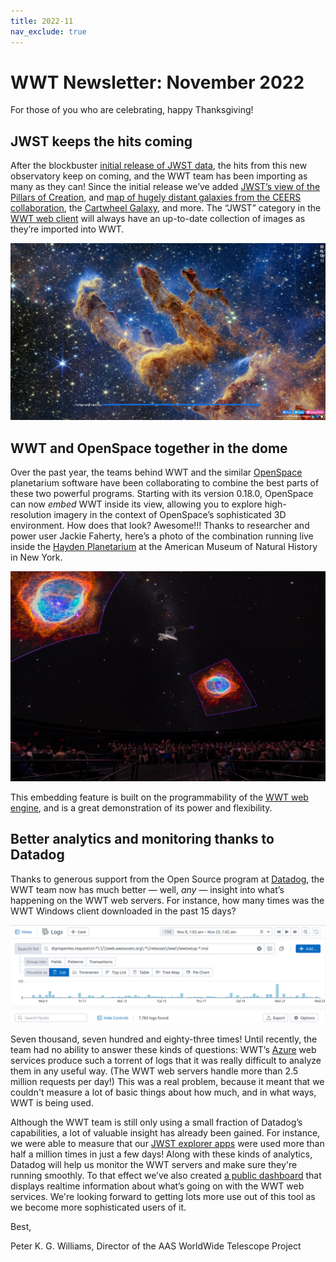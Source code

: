 ```yaml
---
title: 2022-11
nav_exclude: true
---
```


# WWT Newsletter: November 2022

For those of you who are celebrating, happy Thanksgiving!


## JWST keeps the hits coming

After the blockbuster [initial release of JWST data][jwst-release], the hits
from this new observatory keep on coming, and the WWT team has been importing as
many as they can! Since the initial release we’ve added [JWST’s view of the
Pillars of Creation][jwst-pillars], and [map of hugely distant galaxies from the
CEERS collaboration][jwst-ceers], the [Cartwheel Galaxy][jwst-cartwheel], and
more. The “JWST” category in the [WWT web client][webclient] will always have an
up-to-date collection of images as they’re imported into WWT.

[jwst-release]: https://web.wwtassets.org/specials/2022/jwst-release/
[jwst-pillars]: https://web.wwtassets.org/specials/2022/jwst-pillars/
[jwst-ceers]: https://web.wwtassets.org/specials/2022/jwst-ceers/
[jwst-cartwheel]: https://web.wwtassets.org/specials/2022/jwst-cartwheel/
[webclient]: https://worldwidetelescope.org/webclient/

[![Preview of the JWST Pillars of Creation explorer](./jwst-pillars-preview.jpg)][jwst-pillars]


## WWT and OpenSpace together in the dome

Over the past year, the teams behind WWT and the similar [OpenSpace] planetarium
software have been collaborating to combine the best parts of these two powerful
programs. Starting with its version 0.18.0, OpenSpace can now *embed* WWT inside
its view, allowing you to explore high-resolution imagery in the context of
OpenSpace’s sophisticated 3D environment. How does that look? Awesome!!! Thanks
to researcher and power user Jackie Faherty, here’s a photo of the combination
running live inside the [Hayden Planetarium][hayden] at the American Museum of
Natural History in New York.

[OpenSpace]: https://www.openspaceproject.com/
[hayden]: https://www.amnh.org/research/hayden-planetarium

[![WWT in OpenSpace](./wwt-openspace.jpg)](https://twitter.com/jfaherty/status/1575292260702371841)

This embedding feature is built on the programmability of the [WWT web
engine][web-engine], and is a great demonstration of its power and flexibility.

[web-engine]: https://docs.worldwidetelescope.org/webgl-reference/latest/


## Better analytics and monitoring thanks to Datadog

Thanks to generous support from the Open Source program at [Datadog], the WWT
team now has much better — well, *any* — insight into what’s happening on the
WWT web servers. For instance, how many times was the WWT Windows client
downloaded in the past 15 days?

[Datadog]: https://datadoghq.com/

![Datadog logs screeenshot](./winclient-downloads.jpg)

Seven thousand, seven hundred and eighty-three times! Until recently, the team
had no ability to answer these kinds of questions: WWT’s [Azure] web services
produce such a torrent of logs that it was really difficult to analyze them in
any useful way. (The WWT web servers handle more than 2.5 million requests per
day!) This was a real problem, because it meant that we couldn't measure a lot
of basic things about how much, and in what ways, WWT is being used.

[Azure]: https://azure.microsoft.com/

Although the WWT team is still only using a small fraction of Datadog’s
capabilities, a lot of valuable insight has already been gained. For instance,
we were able to measure that our [JWST explorer apps][jwst-release] were used
more than half a million times in just a few days! Along with these kinds of
analytics, Datadog will help us monitor the WWT servers and make sure they're
running smoothly. To that effect we’ve also created [a public
dashboard][dashboard] that displays realtime information about what’s going on
with the WWT web services. We're looking forward to getting lots more use out of
this tool as we become more sophisticated users of it.

[dashboard]: https://p.us3.datadoghq.com/sb/cf4ddee0-e5ae-11ec-90f8-da7ad0900003-c64423f0e5e0627e2eb777abe3e591b0

Best,

Peter K. G. Williams, Director of the AAS WorldWide Telescope Project
